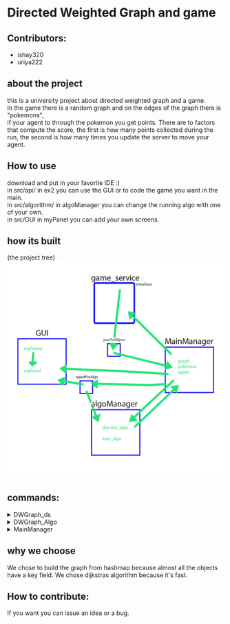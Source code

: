 # Directed Weighted Graph and game

## Contributors:
* ishay320
* uriya222

## about the project
this is a university project about directed weighted graph and a game.  
In the game there is a random graph and on the edges of the graph there is "pokemons",  
 if your agent to through the pokemon you get points.
There are to factors that compute the score, the first is how many points collected during the run, 
 the second is how many times you update the server to move your agent.  

## How to use
download and put in your favorite IDE :)  
in src/api/ in ex2 you can use the GUI or to code the game you want in the main.  
in src/algorithm/ in algoManager you can change the running algo with one of your own.  
in src/GUI in myPanel you can add your own screens.

## how its built
 (the project tree)  
![project tree](/gameAssets/project_tree.jpg)

## commands:
<details>
  <summary>DWGraph_ds</summary>
  
  ```java
DWGraph_DS(directed_weighted_graph graph_ds); //copy constructor
DWGraph_DS();//constuctor
node_data getNode(int key);//return the node_data by the node_id, null if none
edge_data getEdge(int src, int dest); //returns the data of the edge (src,dest), null if none
void addNode(node_data n); //adds a new node to the graph with the given node_data
void connect(int src, int dest, double w); //Connects an edge with weight w between node src to node dest
Collection<node_data> getV(); //returns a pointer (shallow copy) for the collection representing all the nodes in the graph
Collection<edge_data> getE(int node_id); //method returns a pointer (shallow copy) for the collection representing all the edges getting out of the given node (all the edges starting (source) at the given node)
node_data removeNode(int key); //Deletes the node (with the given ID) from the graph
edge_data removeEdge(int src, int dest); //Deletes the edge from the graph
int nodeSize(); // returns the number of vertices (nodes) in the graph
int edgeSize(); // returns the number of edges
int getMC(); // returns the Modify Count 
boolean equals(Object o); //return if equals

  ```
  </details>

  <details>
 
   <summary>DWGraph_Algo</summary>
   
   ```java
 DWGraph_Algo();//constuctor
 void init(directed_weighted_graph g); //init the graph on which this set of algorithms operates on
 directed_weighted_graph getGraph(); //return the underlying graph of which this class works
 directed_weighted_graph copy(); //compute a deep copy of this weighted graph
 boolean isConnected(); //returns true if and only if there is a valid path from each node to each other node
 double shortestPathDist(int src, int dest); //returns the length of the shortest path between src to dest
 List<node_data> shortestPath(int src, int dest); //returns the the shortest path between src to dest - as an ordered List of nodes
 boolean save(String file); //saves this weighted directed graph to the given file name in JSON format using GSON
 boolean load(String file); //This method load a graph to this graph algorithm from a file
 boolean equals(Object o); //return if equals
   ```
 </details>
 
  <details>
 
   <summary>MainManager</summary>
   
   ```java
 MainManager();//empty constructor for integration
MainManager(int scenario); //constructor by level
MainManager(game_service game); //constructor by pointer to game
boolean startup(int level); //startup command for integration
gameInfoInterface getGameInfo(); //return the game info object
boolean addAgent(int start_node); //adding agent to the list of agent, and to the server
HashMap<Integer,AgentsInterface> getAgentList(); //return Hashmap of the agents
List<PokemonInterface> getPokemonList(); //return list with all the pokemons
String getServerGameInfo(); //return the server info
directed_weighted_graph getGraph(); //return the graph
void ConvertGeoToEdge(); //convert all location in the list of pokemons to edge data
long chooseNextEdge(int id, int next_node); //this method choose the next destination to to the agents
game_service getGame(); //return game_service object of the server
long timeToEnd(); //return time to end of the game
long lastMove(int id); //return the time of the choose next edge of the given agent
long getLast_move(); //return the time of the choose next edge of the server
void move(); //this method telling the server to make a move and update the client
long getLast_update(); //return the last update to the client by move command 
long startGame(); //start the game command to the server return the time started
long StopGame(); //stop the game
boolean isRunning(); //return if running
boolean login(long id); //send the server the id

   ```
 </details>

## why we choose
We chose to build the graph from hashmap because almost all the objects
 have a key field.
We chose dijkstras algorithm because it's fast.


## How to contribute:
 If you want you can issue an idea or a bug. 
